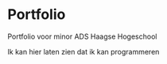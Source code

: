 # Portfolio
Portfolio voor minor ADS Haagse Hogeschool


Ik kan hier laten zien dat ik kan programmeren
